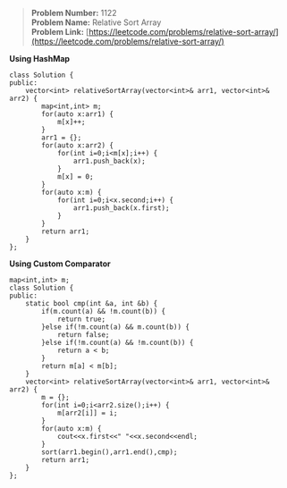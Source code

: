 > **Problem Number:** 1122 <br>
> **Problem Name:** Relative Sort Array <br>
> **Problem Link:** [https://leetcode.com/problems/relative-sort-array/](https://leetcode.com/problems/relative-sort-array/) <br>

**Using HashMap** <br>

    class Solution {
    public:
        vector<int> relativeSortArray(vector<int>& arr1, vector<int>& arr2) {
            map<int,int> m;
            for(auto x:arr1) {
                m[x]++;
            }
            arr1 = {};
            for(auto x:arr2) {
                for(int i=0;i<m[x];i++) {
                    arr1.push_back(x);
                }
                m[x] = 0;
            }
            for(auto x:m) {
                for(int i=0;i<x.second;i++) {
                    arr1.push_back(x.first);
                }
            }
            return arr1;
        }
    };

**Using Custom Comparator**

    map<int,int> m;
    class Solution {
    public:
        static bool cmp(int &a, int &b) {
            if(m.count(a) && !m.count(b)) {
                return true;
            }else if(!m.count(a) && m.count(b)) {
                return false;
            }else if(!m.count(a) && !m.count(b)) {
                return a < b;
            }
            return m[a] < m[b];
        }
        vector<int> relativeSortArray(vector<int>& arr1, vector<int>& arr2) {
            m = {};
            for(int i=0;i<arr2.size();i++) {
                m[arr2[i]] = i;
            }
            for(auto x:m) {
                cout<<x.first<<" "<<x.second<<endl;
            }
            sort(arr1.begin(),arr1.end(),cmp);
            return arr1;
        }
    };